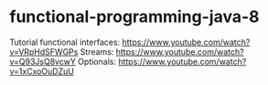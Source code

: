 # functional-programming-java-8

Tutorial functional interfaces: https://www.youtube.com/watch?v=VRpHdSFWGPs 
Streams: https://www.youtube.com/watch?v=Q93JsQ8vcwY
Optionals: https://www.youtube.com/watch?v=1xCxoOuDZuU
